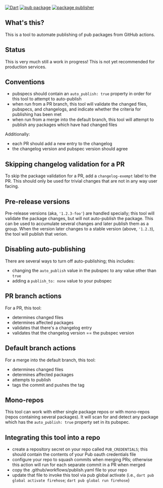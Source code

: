 [![Dart](https://github.com/devoncarew/firehose/actions/workflows/dart.yaml/badge.svg)](https://github.com/devoncarew/firehose/actions/workflows/dart.yaml)
[![pub package](https://img.shields.io/pub/v/firehose.svg)](https://pub.dev/packages/firehose)
[![package publisher](https://img.shields.io/pub/publisher/firehose.svg)](https://pub.dev/packages/firehose/publisher)

## What's this?

This is a tool to automate publishing of pub packages from GitHub actions.

## Status

This is very much still a work in progress! This is not yet recommended for
production services.

## Conventions

- pubspecs should contain an `auto_publish: true` property in order for this
  tool to attempt to auto-publish
- when run from a PR branch, this tool will validate the changed files, pubspecs,
  and changelogs, and indicate whether the criteria for publishing has been met
- when run from a merge into the default branch, this tool will attempt to
  publish any packages which have had changed files

Additionally:
- each PR should add a new entry to the changelog
- the changelog version and pubspec version should agree

## Skipping changelog validation for a PR

To skip the package validation for a PR, add a `changelog-exempt` label to the
PR. This should only be used for trivial changes that are not in any way user
facing.

## Pre-release versions

Pre-release versions (aka, `'1.2.3-foo'`) are handled specially; this tool
will validate the package changes, but will not auto-publish the package. This
can be used to accumulate several changes and later publish them as a group.
When the version later changes to a stable version (above, `'1.2.3`), the tool
will publish that verion.

## Disabling auto-publishing

There are several ways to turn off auto-publishing; this includes:

- changing the `auto_publish` value in the pubspec to any value other than
`true`
- adding a `publish_to: none` value to your pubspec

## PR branch actions

For a PR, this tool:

- determines changed files
- determines affected packages
- validates that there's a changelog entry
- validates that the changelog version == the pubspec version

## Default branch actions

For a merge into the default branch, this tool:

- determines changed files
- determines affected packages
- attempts to publish
- tags the commit and pushes the tag

## Mono-repos

This tool can work with either single package repos or with mono-repos (repos
containing several packages). It will scan for and detect any package which
has the `auto_publish: true` property set in its pubspec.

<!-- After a successful publish, for single package repos, the commit will be tagged
with the package version (i.e., `v1.2.3`). For mono-repos, in order to differentiate
between other packages in the repo, the commit will be tagged with the package
name and version (i.e., `foo-v1.2.3`). -->

## Integrating this tool into a repo

- create a repository secret on your repo called `PUB_CREDENTIALS`; this should
  contain the contents of your Pub oauth credentials file
- configure your repo to squash commits when merging PRs; otherwise this action
  will run for each separate commit in a PR when merged
- copy the .github/workflows/publish.yaml file to your repo
- update that file to invoke this tool via pub global activate (i.e.,
  `dart pub global activate firehose`; `dart pub global run firehose`)
